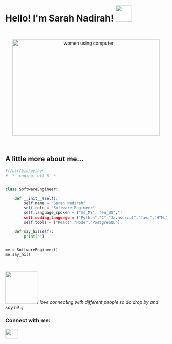 <h1>Hello! I'm Sarah Nadirah! <img src="https://media.giphy.com/media/mGcNjsfWAjY5AEZNw6/giphy.gif" width="50"></h1>
<br />
<p align="center">
  <img width="460" height="300" src="https://static01.nyt.com/images/2019/06/03/autossell/5/5-jumbo-v3.gif" alt="women using computer">
</p>
<br />
<h2>A little more about me...</h2>

```python
#!/usr/bin/python
# -*- coding: utf-8 -*-


class SoftwareEngineer:

    def __init__(self):
        self.name = "Sarah Nadirah"
        self.role = "Software Engineer"
        self.language_spoken = ["ms_MY", "en_US","]
        self.coding_language = ["Python","C","Javascript","Java","HTML","CSS"]   
        self.tools = ["React","Node","PostgreSQL"]

    def say_hi(self):
        print("")


me = SoftwareEngineer()
me.say_hi()
```
<br />

<p><em><img src="https://i.pinimg.com/originals/c6/d0/7c/c6d07c8e5fd5eabee04c96694e370432.gif" width="100">I love connecting with different people so do drop by and say hi! :)</em></p>

<h3 align="left">Connect with me:</h3>
<p align="left">
<a href="https://www.linkedin.com/in/sarah-nadirah/" target="blank"><img align="center" src="https://cdn.jsdelivr.net/npm/simple-icons@3.0.1/icons/linkedin.svg" alt="" height="30" width="40" /></a>
</p>




